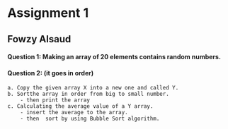 # Assignment 1
## Fowzy Alsaud

#### **Question 1**: Making an array of 20 elements contains random numbers.

#### **Question 2**: (it goes in order)
    a. Copy the given array X into a new one and called Y.
    b. Sortthe array in order from big to small number.
        - then print the array
    c. Calculating the average value of a Y array.
        - insert the average to the array.
        - then  sort by using Bubble Sort algorithm. 